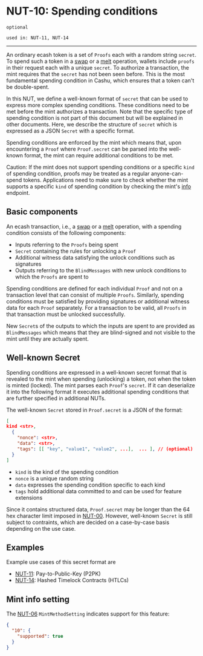 # NUT-10: Spending conditions

`optional`

`used in: NUT-11, NUT-14`

---

An ordinary ecash token is a set of `Proofs` each with a random string `secret`. To spend such a token in a [swap][03] or a [melt][05] operation, wallets include `proofs` in their request each with a unique `secret`. To authorize a transaction, the mint requires that the `secret` has not been seen before. This is the most fundamental spending condition in Cashu, which ensures that a token can't be double-spent.

In this NUT, we define a well-known format of `secret` that can be used to express more complex spending conditions. These conditions need to be met before the mint authorizes a transaction. Note that the specific type of spending condition is not part of this document but will be explained in other documents. Here, we describe the structure of `secret` which is expressed as a JSON `Secret` with a specific format.

Spending conditions are enforced by the mint which means that, upon encountering a `Proof` where `Proof.secret` can be parsed into the well-known format, the mint can require additional conditions to be met.

Caution: If the mint does not support spending conditions or a specific `kind` of spending condition, proofs may be treated as a regular anyone-can-spend tokens. Applications need to make sure to check whether the mint supports a specific `kind` of spending condition by checking the mint's [info][06] endpoint.

## Basic components

An ecash transaction, i.e., a [swap][03] or a [melt][05] operation, with a spending condition consists of the following components:

- Inputs referring to the `Proofs` being spent
- `Secret` containing the rules for unlocking a `Proof`
- Additional witness data satisfying the unlock conditions such as signatures
- Outputs referring to the `BlindMessages` with new unlock conditions to which the `Proofs` are spent to

Spending conditions are defined for each individual `Proof` and not on a transaction level that can consist of multiple `Proofs`. Similarly, spending conditions must be satisfied by providing signatures or additional witness data for each `Proof` separately. For a transaction to be valid, all `Proofs` in that transaction must be unlocked successfully.

New `Secret`s of the outputs to which the inputs are spent to are provided as `BlindMessages` which means that they are blind-signed and not visible to the mint until they are actually spent.

## Well-known Secret

Spending conditions are expressed in a well-known secret format that is revealed to the mint when spending (unlocking) a token, not when the token is minted (locked). The mint parses each `Proof`'s `secret`. If it can deserialize it into the following format it executes additional spending conditions that are further specified in additional NUTs.

The well-known `Secret` stored in `Proof.secret` is a JSON of the format:

```json
[
kind <str>,
  {
    "nonce": <str>,
    "data": <str>,
    "tags": [[ "key", "value1", "value2", ...],  ... ], // (optional)
  }
]
```

- `kind` is the kind of the spending condition
- `nonce` is a unique random string
- `data` expresses the spending condition specific to each kind
- `tags` hold additional data committed to and can be used for feature extensions

Since it contains structured data, `Proof.secret` may be longer than the 64 hex character limit imposed in [NUT-00][00]. However, well-known `Secret` is still subject to contraints, which are decided on a case-by-case basis depending on the use case.

## Examples

Example use cases of this secret format are

- [NUT-11][11]: Pay-to-Public-Key (P2PK)
- [NUT-14][14]: Hashed Timelock Contracts (HTLCs)

## Mint info setting

The [NUT-06][06] `MintMethodSetting` indicates support for this feature:

```json
{
  "10": {
    "supported": true
  }
}
```

[00]: 00.md
[01]: 01.md
[02]: 02.md
[03]: 03.md
[04]: 04.md
[05]: 05.md
[06]: 06.md
[07]: 07.md
[08]: 08.md
[09]: 09.md
[10]: 10.md
[11]: 11.md
[12]: 12.md
[14]: 14.md
